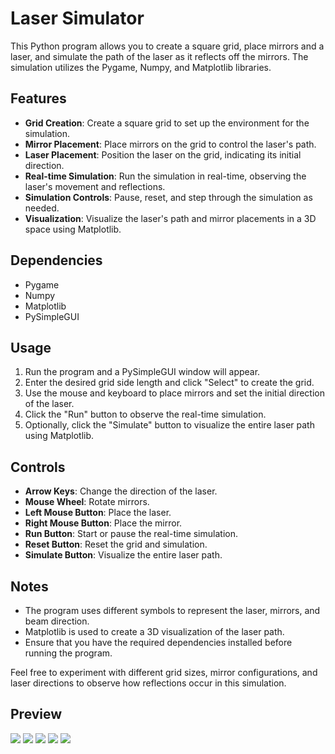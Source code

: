 # Laser Simulator

This Python program allows you to create a square grid, place mirrors and a laser, and simulate the path of the laser as it reflects off the mirrors. The simulation utilizes the Pygame, Numpy, and Matplotlib libraries.

## Features

- **Grid Creation**: Create a square grid to set up the environment for the simulation.
- **Mirror Placement**: Place mirrors on the grid to control the laser's path.
- **Laser Placement**: Position the laser on the grid, indicating its initial direction.
- **Real-time Simulation**: Run the simulation in real-time, observing the laser's movement and reflections.
- **Simulation Controls**: Pause, reset, and step through the simulation as needed.
- **Visualization**: Visualize the laser's path and mirror placements in a 3D space using Matplotlib.

## Dependencies

- Pygame
- Numpy
- Matplotlib
- PySimpleGUI

## Usage

1. Run the program and a PySimpleGUI window will appear.
2. Enter the desired grid side length and click "Select" to create the grid.
3. Use the mouse and keyboard to place mirrors and set the initial direction of the laser.
4. Click the "Run" button to observe the real-time simulation.
5. Optionally, click the "Simulate" button to visualize the entire laser path using Matplotlib.

## Controls

- **Arrow Keys**: Change the direction of the laser.
- **Mouse Wheel**: Rotate mirrors.
- **Left Mouse Button**: Place the laser.
- **Right Mouse Button**: Place the mirror.
- **Run Button**: Start or pause the real-time simulation.
- **Reset Button**: Reset the grid and simulation.
- **Simulate Button**: Visualize the entire laser path.

## Notes

- The program uses different symbols to represent the laser, mirrors, and beam direction.
- Matplotlib is used to create a 3D visualization of the laser path.
- Ensure that you have the required dependencies installed before running the program.

Feel free to experiment with different grid sizes, mirror configurations, and laser directions to observe how reflections occur in this simulation.

## Preview

![](https://imgur.com/Upuwotr)
![](https://imgur.com/lcTWrlG)
![](https://imgur.com/9ch35z5)
![](https://imgur.com/l82oCZd)
![](https://imgur.com/GnpTC2w)
